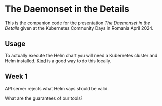 # The Daemonset in the Details

This is the companion code for the presentation
_The Daemonset in the Details_
given at the Kubernetes Community Days
in Romania April 2024.

## Usage

To actually execute the Helm chart you will need a Kubernetes cluster
and Helm installed.
[Kind](https://kind.sigs.k8s.io) is a good way to do this locally.

## Week 1

API server rejects what Helm says should be valid.

What are the guarantees of our tools?
